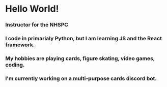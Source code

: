 # Hello World!
### Instructor for the NHSPC
### I code in primarialy Python, but I am learning JS and the React framework.
### My hobbies are playing cards, figure skating, video games, coding.
### I'm currently working on a multi-purpose cards discord bot.


<!--
**code-vulture/code-vulture** is a ✨ _special_ ✨ repository because its `README.md` (this file) appears on your GitHub profile.

Here are some ideas to get you started:

- 🔭 I’m currently working on ...
- 🌱 I’m currently learning ...
- 👯 I’m looking to collaborate on ...
- 🤔 I’m looking for help with ...
- 💬 Ask me about ...
- 📫 How to reach me: ...
- ⚡ Fun fact: ...
-->
